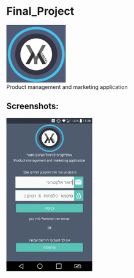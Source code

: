 # Final_Project 

<img src="/screenshots/app_icon.png" height="150px"/> <br>
Product management and marketing application

## Screenshots:<br>

<img src="https://github.com/moranmo29/Final_Project/blob/master/screenshots/all_screens_gif.gif" height="400"/>


